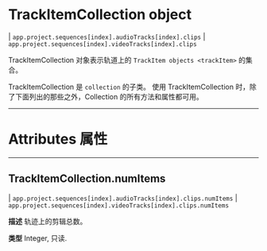 #  TrackItemCollection object

|   ``app.project.sequences[index].audioTracks[index].clips``
|   ``app.project.sequences[index].videoTracks[index].clips``

TrackItemCollection 对象表示轨道上的 `TrackItem objects <trackItem>` 的集合。

TrackItemCollection 是 `collection` 的子类。 使用 TrackItemCollection 时，除了下面列出的那些之外，Collection 的所有方法和属性都可用。

----

# Attributes 属性

----
## TrackItemCollection.numItems
|   ``app.project.sequences[index].audioTracks[index].clips.numItems``
|   ``app.project.sequences[index].videoTracks[index].clips.numItems``

**描述**
轨迹上的剪辑总数。

**类型**
Integer, 只读.
